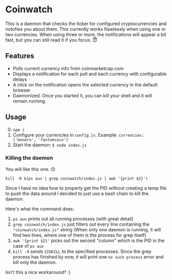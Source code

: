 # Coinwatch

This is a daemon that checks the ticker for configured cryptocurrencies and notofies you about them. This currently works flawlessly when using one or two currencies. When using three or more, the notifications will appear a bit fast, but you can still read it if you focus. 😇

## Features

- Polls current currency info from coinmarketcap.com
- Displays a notification for each poll and each currency with configurable delays
- A click on the notification opens the selected currency in the default browser
- Daemonized. Once you started it, you can kill your shell and it will remain running.

## Usage

0. `npm i`
1. Configure your currencies in `config.js`. Example: `currencies: ['monero', 'fantomcoin']`
2. Start the daemon: `$ node index.js`

### Killing the daemon

You will like this one. 🙃

```
kill -9 $(ps aux | grep coinwatch/index.js | awk '{print $2}')
```

Since I have no idea how to properly get the PID without creating a temp file to push the data around I decided to just use a bash chain to kill the daemon.

Here's what the command does:

1. `ps aux` prints out all running processes (with great detail)
2. `grep coinwatch/index.js` just filters out every line containing the `"coinwatch/index.js"` string (When only one daemon is running, it will find two lines, where one of them is the process for grep itself)
3. `awk '{print $2}'` picks out the second "column" which is the PID in the case of `ps aux`
4. `kill -9` sends `SIGKILL` to the specified processes. Since the grep process has finished by now, it will print one `no such process` error and kill only the daemon.

Isn't this a nice workaround? :)